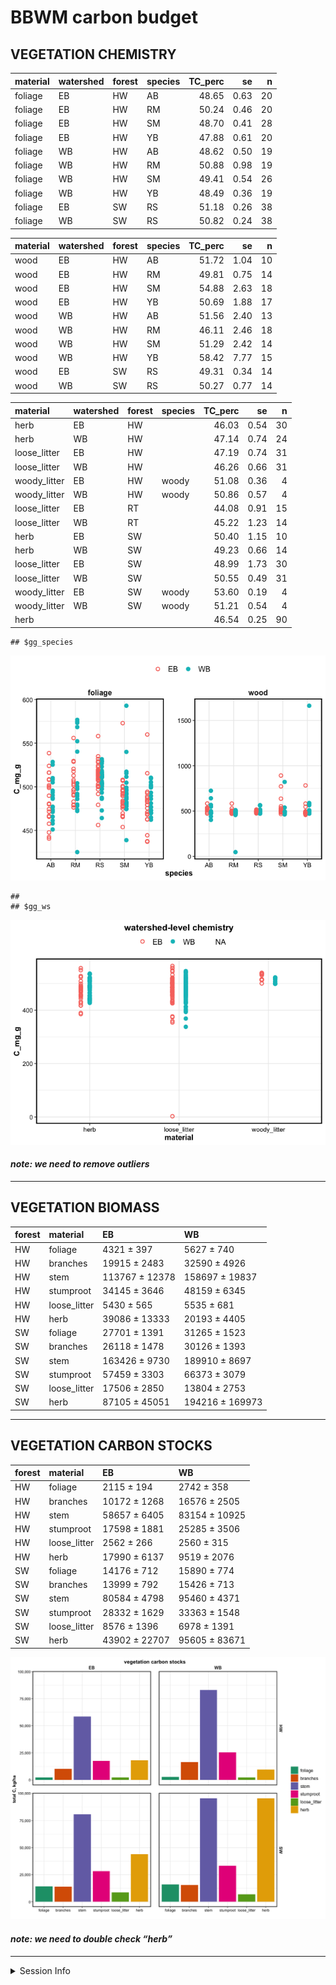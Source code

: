 BBWM carbon budget
================

## VEGETATION CHEMISTRY

| material | watershed | forest | species | TC\_perc |   se |   n |
|:---------|:----------|:-------|:--------|---------:|-----:|----:|
| foliage  | EB        | HW     | AB      |    48.65 | 0.63 |  20 |
| foliage  | EB        | HW     | RM      |    50.24 | 0.46 |  20 |
| foliage  | EB        | HW     | SM      |    48.70 | 0.41 |  28 |
| foliage  | EB        | HW     | YB      |    47.88 | 0.61 |  20 |
| foliage  | WB        | HW     | AB      |    48.62 | 0.50 |  19 |
| foliage  | WB        | HW     | RM      |    50.88 | 0.98 |  19 |
| foliage  | WB        | HW     | SM      |    49.41 | 0.54 |  26 |
| foliage  | WB        | HW     | YB      |    48.49 | 0.36 |  19 |
| foliage  | EB        | SW     | RS      |    51.18 | 0.26 |  38 |
| foliage  | WB        | SW     | RS      |    50.82 | 0.24 |  38 |

| material | watershed | forest | species | TC\_perc |   se |   n |
|:---------|:----------|:-------|:--------|---------:|-----:|----:|
| wood     | EB        | HW     | AB      |    51.72 | 1.04 |  10 |
| wood     | EB        | HW     | RM      |    49.81 | 0.75 |  14 |
| wood     | EB        | HW     | SM      |    54.88 | 2.63 |  18 |
| wood     | EB        | HW     | YB      |    50.69 | 1.88 |  17 |
| wood     | WB        | HW     | AB      |    51.56 | 2.40 |  13 |
| wood     | WB        | HW     | RM      |    46.11 | 2.46 |  18 |
| wood     | WB        | HW     | SM      |    51.29 | 2.42 |  14 |
| wood     | WB        | HW     | YB      |    58.42 | 7.77 |  15 |
| wood     | EB        | SW     | RS      |    49.31 | 0.34 |  14 |
| wood     | WB        | SW     | RS      |    50.27 | 0.77 |  14 |

| material      | watershed | forest | species | TC\_perc |   se |   n |
|:--------------|:----------|:-------|:--------|---------:|-----:|----:|
| herb          | EB        | HW     |         |    46.03 | 0.54 |  30 |
| herb          | WB        | HW     |         |    47.14 | 0.74 |  24 |
| loose\_litter | EB        | HW     |         |    47.19 | 0.74 |  31 |
| loose\_litter | WB        | HW     |         |    46.26 | 0.66 |  31 |
| woody\_litter | EB        | HW     | woody   |    51.08 | 0.36 |   4 |
| woody\_litter | WB        | HW     | woody   |    50.86 | 0.57 |   4 |
| loose\_litter | EB        | RT     |         |    44.08 | 0.91 |  15 |
| loose\_litter | WB        | RT     |         |    45.22 | 1.23 |  14 |
| herb          | EB        | SW     |         |    50.40 | 1.15 |  10 |
| herb          | WB        | SW     |         |    49.23 | 0.66 |  14 |
| loose\_litter | EB        | SW     |         |    48.99 | 1.73 |  30 |
| loose\_litter | WB        | SW     |         |    50.55 | 0.49 |  31 |
| woody\_litter | EB        | SW     | woody   |    53.60 | 0.19 |   4 |
| woody\_litter | WB        | SW     | woody   |    51.21 | 0.54 |   4 |
| herb          |           |        |         |    46.54 | 0.25 |  90 |

    ## $gg_species

![](c_budget_report_files/figure-gfm/veg_chem-1.png)<!-- -->

    ## 
    ## $gg_ws

![](c_budget_report_files/figure-gfm/veg_chem-2.png)<!-- -->

#### *note: we need to remove outliers*

------------------------------------------------------------------------

## VEGETATION BIOMASS

| forest | material      | EB             | WB              |
|:-------|:--------------|:---------------|:----------------|
| HW     | foliage       | 4321 ± 397     | 5627 ± 740      |
| HW     | branches      | 19915 ± 2483   | 32590 ± 4926    |
| HW     | stem          | 113767 ± 12378 | 158697 ± 19837  |
| HW     | stumproot     | 34145 ± 3646   | 48159 ± 6345    |
| HW     | loose\_litter | 5430 ± 565     | 5535 ± 681      |
| HW     | herb          | 39086 ± 13333  | 20193 ± 4405    |
| SW     | foliage       | 27701 ± 1391   | 31265 ± 1523    |
| SW     | branches      | 26118 ± 1478   | 30126 ± 1393    |
| SW     | stem          | 163426 ± 9730  | 189910 ± 8697   |
| SW     | stumproot     | 57459 ± 3303   | 66373 ± 3079    |
| SW     | loose\_litter | 17506 ± 2850   | 13804 ± 2753    |
| SW     | herb          | 87105 ± 45051  | 194216 ± 169973 |

------------------------------------------------------------------------

## VEGETATION CARBON STOCKS

| forest | material      | EB            | WB            |
|:-------|:--------------|:--------------|:--------------|
| HW     | foliage       | 2115 ± 194    | 2742 ± 358    |
| HW     | branches      | 10172 ± 1268  | 16576 ± 2505  |
| HW     | stem          | 58657 ± 6405  | 83154 ± 10925 |
| HW     | stumproot     | 17598 ± 1881  | 25285 ± 3506  |
| HW     | loose\_litter | 2562 ± 266    | 2560 ± 315    |
| HW     | herb          | 17990 ± 6137  | 9519 ± 2076   |
| SW     | foliage       | 14176 ± 712   | 15890 ± 774   |
| SW     | branches      | 13999 ± 792   | 15426 ± 713   |
| SW     | stem          | 80584 ± 4798  | 95460 ± 4371  |
| SW     | stumproot     | 28332 ± 1629  | 33363 ± 1548  |
| SW     | loose\_litter | 8576 ± 1396   | 6978 ± 1391   |
| SW     | herb          | 43902 ± 22707 | 95605 ± 83671 |

![](c_budget_report_files/figure-gfm/veg_stocks-1.png)<!-- -->

#### *note: we need to double check “herb”*

------------------------------------------------------------------------

<details>
<summary>
Session Info
</summary>

Date run: 2021-02-07

Session Info:

    ## R version 4.0.2 (2020-06-22)
    ## Platform: x86_64-apple-darwin17.0 (64-bit)
    ## Running under: macOS Catalina 10.15.7
    ## 
    ## Matrix products: default
    ## BLAS:   /System/Library/Frameworks/Accelerate.framework/Versions/A/Frameworks/vecLib.framework/Versions/A/libBLAS.dylib
    ## LAPACK: /Library/Frameworks/R.framework/Versions/4.0/Resources/lib/libRlapack.dylib
    ## 
    ## locale:
    ## [1] en_US.UTF-8/en_US.UTF-8/en_US.UTF-8/C/en_US.UTF-8/en_US.UTF-8
    ## 
    ## attached base packages:
    ## [1] stats     graphics  grDevices utils     datasets  methods   base     
    ## 
    ## other attached packages:
    ##  [1] knitr_1.31      drake_7.13.0    readxl_1.3.1    forcats_0.5.1   stringr_1.4.0  
    ##  [6] dplyr_1.0.3     purrr_0.3.4     readr_1.4.0     tidyr_1.1.2     tibble_3.0.6   
    ## [11] ggplot2_3.3.3   tidyverse_1.3.0
    ## 
    ## loaded via a namespace (and not attached):
    ##  [1] Rcpp_1.0.6         lubridate_1.7.9.2  txtq_0.2.3         prettyunits_1.1.1 
    ##  [5] assertthat_0.2.1   digest_0.6.27      R6_2.5.0           cellranger_1.1.0  
    ##  [9] backports_1.2.1    reprex_1.0.0       evaluate_0.14      httr_1.4.2        
    ## [13] highr_0.8          pillar_1.4.7       rlang_0.4.10       progress_1.2.2    
    ## [17] rstudioapi_0.13    rmarkdown_2.6.6    labeling_0.4.2     igraph_1.2.6      
    ## [21] munsell_0.5.0      tinytex_0.29       broom_0.7.4        compiler_4.0.2    
    ## [25] modelr_0.1.8       xfun_0.20          pkgconfig_2.0.3    htmltools_0.5.1.1 
    ## [29] tidyselect_1.1.0   fansi_0.4.2        crayon_1.4.0       dbplyr_2.0.0      
    ## [33] withr_2.4.1        grid_4.0.2         jsonlite_1.7.2     gtable_0.3.0      
    ## [37] lifecycle_0.2.0    DBI_1.1.1          magrittr_2.0.1     storr_1.2.5       
    ## [41] scales_1.1.1       cli_2.2.0          stringi_1.5.3      farver_2.0.3      
    ## [45] fs_1.5.0           xml2_1.3.2         ellipsis_0.3.1     filelock_1.0.2    
    ## [49] generics_0.1.0     vctrs_0.3.6        RColorBrewer_1.1-2 tools_4.0.2       
    ## [53] glue_1.4.2         hms_1.0.0          parallel_4.0.2     yaml_2.2.1        
    ## [57] colorspace_2.0-0   base64url_1.4      rvest_0.3.6        haven_2.3.1

</details>
